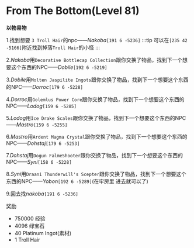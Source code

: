 # From The Bottom(Level 81)
**以物易物**

1.找到想要 `3 Troll Hair`的npc——*Nakoba*`[191 6 -5236]`
:::tip
可以在`[235 42 -5166]`附近找到掉落`Troll Hair`的小怪
:::

2.*Nakoba*用`Decorative Bottlecap Collection`跟你交换了物品，找到下一个想要这个东西的NPC——*Dobile*`[192 6 -5219]`

3.*Dobile*用`Molten Jaspilite Ingots`跟你交换了物品，找到下一个想要这个东西的NPC——*Dorroc*`[179 6 -5228]`

4.*Dorroc*用`Golemlus Power Core`跟你交换了物品，找到下一个想要这个东西的NPC——*Lodog*`[159 6 -5285]`

5.*Lodog*用`Ice Drake Scales`跟你交换了物品，找到下一个想要这个东西的NPC——*Mastro*`[159 6 -5255]`

6.*Mastro*用`Ardent Magma Crystal`跟你交换了物品，找到下一个想要这个东西的NPC——*Dohstaj*`[179 6 -5253]`

7.*Dohstaj*用`Dogun FalmeShooter`跟你交换了物品，找到下一个想要这个东西的NPC——*Syni*`[158 6 -5228]`

8.*Syni*用`Draani Thunderwill's Scepter`跟你交换了物品，找到下一个想要这个东西的NPC——*Yobon*`[192 6 -5289]`(在牢房里 进去就可以了)

9.回去找*nakoba*`[191 6 -5236]`

奖励
+ 750000 经验
+ 4096 绿宝石
+ 40 Platinum Ingot(素材)
+ 1 Troll Hair